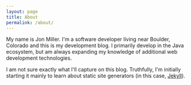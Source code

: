 ```yaml
---
layout: page
title: About
permalink: /about/
---
```


My name is Jon Miller. I'm a software developer living near Boulder, Colorado and this is my development blog. I primarily develop in the Java ecosystem, but am always expanding my knowledge of additional web development technologies.

I am not sure exactly what I'll capture on this blog. Truthfully, I'm initially starting it mainly to learn about static site generators (in this case, [Jekyll](http://jekyllrb.com)).

